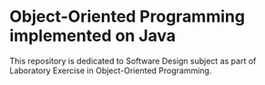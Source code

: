 # Object-Oriented Programming implemented on Java

This repository is dedicated to Software Design subject as part of Laboratory Exercise in Object-Oriented Programming.
